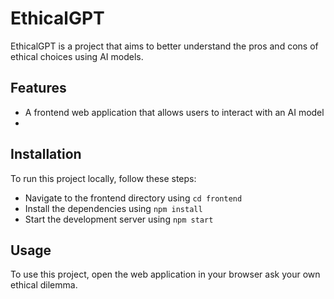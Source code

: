 # EthicalGPT

EthicalGPT is a project that aims to better understand the pros and cons of ethical choices using AI models.

## Features

- A frontend web application that allows users to interact with an AI model
- 
## Installation

To run this project locally, follow these steps:

- Navigate to the frontend directory using `cd frontend`
- Install the dependencies using `npm install`
- Start the development server using `npm start`

## Usage

To use this project, open the web application in your browser ask your own ethical dilemma.
